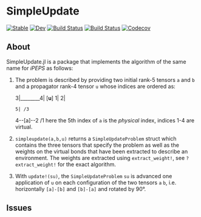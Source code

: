 # SimpleUpdate

[![Stable](https://img.shields.io/badge/docs-stable-blue.svg)](https://under-Peter.github.io/SimpleUpdate.jl/stable)
[![Dev](https://img.shields.io/badge/docs-dev-blue.svg)](https://under-Peter.github.io/SimpleUpdate.jl/dev)
[![Build Status](https://travis-ci.com/under-Peter/SimpleUpdate.jl.svg?branch=master)](https://travis-ci.com/under-Peter/SimpleUpdate.jl)
[![Build Status](https://ci.appveyor.com/api/projects/status/github/under-Peter/SimpleUpdate.jl?svg=true)](https://ci.appveyor.com/project/under-Peter/SimpleUpdate-jl)
[![Codecov](https://codecov.io/gh/under-Peter/SimpleUpdate.jl/branch/master/graph/badge.svg)](https://codecov.io/gh/under-Peter/SimpleUpdate.jl)

## About
SimpleUpdate.jl is a package that implements the algorithm of the same name for *iPEPS* as follows:

1. The problem is described by providing two initial rank-5 tensors `a` and `b` and a propagator rank-4 tensor `u`  whose indices are ordered as:


    3|________4|
     [____u____]
    1|        2|

       5| /3
    4--[a]--2
       /1
here the 5th index of `a` is the _physical_ index, indices 1-4 are virtual.

2. `simpleupdate(a,b,u)` returns a `SimpleUpdateProblem` struct which contains the three tensors that specify the problem as well as the weights on the virtual bonds that have been extracted to describe an environment.
The weights are extracted using `extract_weight!`, see `?extract_weight!` for the exact algorithm.

3. With `update!(su)`, the `SimpleUpdateProblem` `su` is advanced one application of `u` on each configuration of the two tensors `a` `b`, i.e. horizontally `[a]-[b]` and `[b]-[a]` and rotated by 90°.


## Issues
